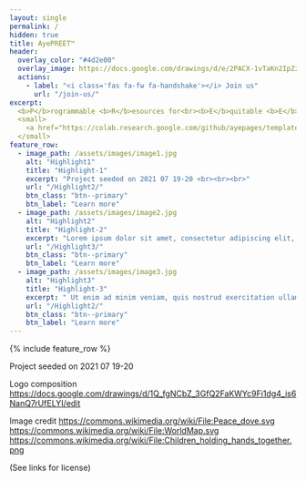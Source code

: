```yaml
---
layout: single
permalink: /
hidden: true
title: AyePREET™
header:
  overlay_color: "#4d2e00"
  overlay_image: https://docs.google.com/drawings/d/e/2PACX-1vTaKn2IpZzMm6hWA3nFkXn0I1njXgKRWBfRFh3Oms4rTLP1wrWHyGrZxLwpSD_XrDFS5lGdgb4Yd1Xs/pub?w=1530&h=605
  actions:
    - label: "<i class='fas fa-fw fa-handshake'></i> Join us"
      url: "/join-us/"
excerpt:
  <b>P</b>rogrammable <b>R</b>esources for<br><b>E</b>quitable <b>E</b>rudition of <b>T</b>echnology<br>
  <small>
    <a href="https://colab.research.google.com/github/ayepages/template/blob/master/_tools/AyeBlog_Tools_by_AyeAI.ipynb">Create or Update Blog Posts</a>
  </small>
feature_row:
  - image_path: /assets/images/image1.jpg
    alt: "Highlight1"
    title: "Highlight-1"
    excerpt: "Project seeded on 2021 07 19-20 <br><br><br>"
    url: "/Highlight2/"
    btn_class: "btn--primary"
    btn_label: "Learn more"
  - image_path: /assets/images/image2.jpg
    alt: "Highlight2"
    title: "Highlight-2"
    excerpt: "Lorem ipsum dolor sit amet, consectetur adipiscing elit, sed do eiusmod tempor incididunt ut labore et dolore magna aliqua  Ut enim ad minim veniam, quis nostrud exercitation ullamco laboris nisi ut aliquip ex ea commodo consequat. Duis aute irure dolor in reprehenderit in voluptate velit esse cillum dolore eu fugiat nulla pariatur<br><br><br>"
    url: "/Highlight3/"
    btn_class: "btn--primary"
    btn_label: "Learn more"
  - image_path: /assets/images/image3.jpg
    alt: "Highlight3"
    title: "Highlight-3"
    excerpt: " Ut enim ad minim veniam, quis nostrud exercitation ullamco laboris nisi ut aliquip ex ea commodo consequat. Duis aute irure dolor in reprehenderit in voluptate velit esse cillum dolore eu fugiat nulla pariatur."
    url: "/Highlight2/"
    btn_class: "btn--primary"
    btn_label: "Learn more"      
---
```


{% include feature_row %}

Project seeded on 2021 07 19-20 

Logo composition https://docs.google.com/drawings/d/1Q_fgNCbZ_3GfQ2FaKWYc9Fi1dg4_is6NanQ7rUfELYI/edit

Image credit 
https://commons.wikimedia.org/wiki/File:Peace_dove.svg 
https://commons.wikimedia.org/wiki/File:WorldMap.svg
https://commons.wikimedia.org/wiki/File:Children_holding_hands_together.png

(See links for license)
